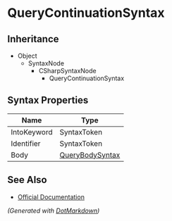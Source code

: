 # QueryContinuationSyntax

## Inheritance

* Object
  * SyntaxNode
    * CSharpSyntaxNode
      * QueryContinuationSyntax

## Syntax Properties

| Name        | Type                                  |
| ----------- | ------------------------------------- |
| IntoKeyword | SyntaxToken                           |
| Identifier  | SyntaxToken                           |
| Body        | [QueryBodySyntax](QueryBodySyntax.md) |

## See Also

* [Official Documentation](https://docs.microsoft.com/en-us/dotnet/api/microsoft.codeanalysis.csharp.syntax.querycontinuationsyntax)


*\(Generated with [DotMarkdown](http://github.com/JosefPihrt/DotMarkdown)\)*